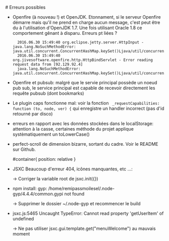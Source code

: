 # Erreurs possibles

* Openfire (à nouveau !) et OpenJDK. Etonnament, si le serveur Openfire démarre mais qu'il ne prend en charge aucun message,
c'est peut être du à l'utilisation d'OpenJDK 1.7. Une fois utilisant Oracle 1.8 ce comportement gênant à disparu.
Erreurs pt liées ? 

        2016.06.30 15:49:40 org.eclipse.jetty.server.HttpInput - java.lang.NoSuchMethodError: java.util.concurrent.ConcurrentHashMap.keySet()Ljava/util/concurrent/ConcurrentHashMap$KeySetView;
        2016.06.30 15:49:40 org.jivesoftware.openfire.http.HttpBindServlet - Error reading request data from [92.129.92.4]
        java.lang.NoSuchMethodError: java.util.concurrent.ConcurrentHashMap.keySet()Ljava/util/concurrent/ConcurrentHashMap$KeySetView;


* Openfire et pubsub: malgré que le servie principal possède un noeud pub sub, le service principal est capable 
de recevoir directement les requête pubsub (dont bookmarks)

* Le plugin caps fonctionne mal: voir la fonction ` _requestCapabilities: function (to, node, ver) {` qui enregistre un handler 
incorrect (pas d'id retourné par disco)

* erreurs en rapport avec les données stockées dans le localStorage: attention à la casse, certaines méthode du projet 
applique systèmatiquement un toLowerCase()

* perfect-scroll de dimension bizarre, sortant du cadre.
Voir le README sur Github.


    #container{ position: relative }

* JSXC Beaucoup d'erreur 404, icônes manquantes, etc ...:


    -> Corriger la variable root de jsxc.init({})

* npm install: gyp: /home/remipassmoilesel/.node-gyp/4.4.4/common.gypi not found


    -> Supprimer le dossier ~/.node-gyp et recommencer le build

* jsxc.js:5465 Uncaught TypeError: Cannot read property 'getUserItem' of undefined


    -> Ne pas utiliser jsxc.gui.template.get("menuWelcome") au mauvais moment
    